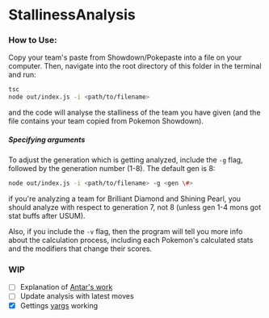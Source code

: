 # StallinessAnalysis
### How to Use:
Copy your team's paste from Showdown/Pokepaste into a file on your computer. Then, navigate into the root directory of this folder in the terminal and run:
```bash
tsc
node out/index.js -i <path/to/filename>
```
and the code will analyse the stalliness of the team you have given (and the file contains your team copied from Pokemon Showdown).

##### Specifying arguments 

To adjust the generation which is getting analyzed, include the `-g` flag, followed by the generation number (1-8). The default gen is 8:
```bash
node out/index.js -i <path/to/filename> -g <gen \#>
```
if you're analyzing a team for Brilliant Diamond and Shining Pearl, you should analyze with respect to generation 7, not 8 (unless gen 1-4 mons got stat buffs after USUM).

Also, if you include the `-v` flag, then the program will tell you more info about the calculation process, including each Pokemon's calculated stats and the modifiers that change their scores.

### WIP
- [ ] Explanation of [Antar's work](https://pokemetrics.wordpress.com/)
- [ ] Update analysis with latest moves
- [x] Gettings [yargs](https://yargs.js.org/) working
